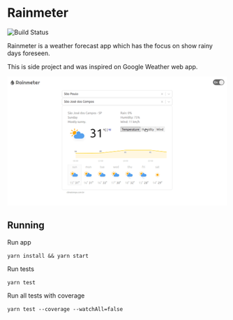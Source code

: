 # Rainmeter
![Build Status](https://travis-ci.com/diegowendel/rainmeter.svg?branch=master)

Rainmeter is a weather forecast app which has the focus on show rainy days foreseen.

This is side project and was inspired on Google Weather web app.

<p align="center">
  <img src="docs/chart.gif" />
</p>

## Running

Run app
```
yarn install && yarn start
```

Run tests

```
yarn test
```

Run all tests with coverage

```
yarn test --coverage --watchAll=false
```
